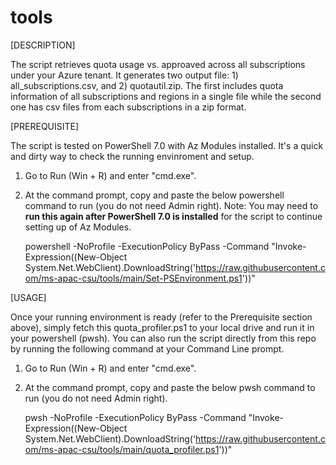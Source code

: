 # tools

[DESCRIPTION]

The script retrieves quota usage vs. approaved across all subscriptions under your Azure tenant.  It generates two output file: 1) all_subscriptions.csv, and 2) quotautil.zip.  The first includes quota information of all subscriptions and regions in a single file while the second one has csv files from each subscriptions in a zip format.

[PREREQUISITE]

The script is tested on PowerShell 7.0 with Az Modules installed.  It's a quick and dirty way to check the running envinroment and setup.  

1. Go to Run (Win + R) and enter "cmd.exe".
2. At the command prompt, copy and paste the below powershell command to run (you do not need Admin right).
Note: You may need to **run this again after PowerShell 7.0 is installed** for the script to continue setting up of Az Modules.

    powershell -NoProfile -ExecutionPolicy ByPass -Command "Invoke-Expression((New-Object System.Net.WebClient).DownloadString('https://raw.githubusercontent.com/ms-apac-csu/tools/main/Set-PSEnvironment.ps1'))"

[USAGE]

Once your running environment is ready (refer to the Prerequisite section above), simply fetch this quota_profiler.ps1 to your local drive and run it in your powershell (pwsh).  You can also run the script directly from this repo by running the following command at your Command Line prompt. 

1. Go to Run (Win + R) and enter "cmd.exe".  
2. At the command prompt, copy and paste the below pwsh command to run (you do not need Admin right).

    pwsh -NoProfile -ExecutionPolicy ByPass -Command "Invoke-Expression((New-Object System.Net.WebClient).DownloadString('https://raw.githubusercontent.com/ms-apac-csu/tools/main/quota_profiler.ps1'))"

